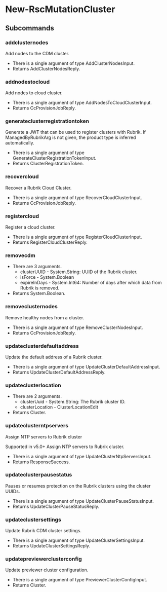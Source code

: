 # New-RscMutationCluster
## Subcommands
### addclusternodes
Add nodes to the CDM cluster.

- There is a single argument of type AddClusterNodesInput.
- Returns AddClusterNodesReply.
### addnodestocloud
Add nodes to cloud cluster.

- There is a single argument of type AddNodesToCloudClusterInput.
- Returns CcProvisionJobReply.
### generateclusterregistrationtoken
Generate a JWT that can be used to register clusters with Rubrik. If ManagedByRubrikArg is not given, the product type is inferred automatically.

- There is a single argument of type GenerateClusterRegistrationTokenInput.
- Returns ClusterRegistrationToken.
### recovercloud
Recover a Rubrik Cloud Cluster.

- There is a single argument of type RecoverCloudClusterInput.
- Returns CcProvisionJobReply.
### registercloud
Register a cloud cluster.

- There is a single argument of type RegisterCloudClusterInput.
- Returns RegisterCloudClusterReply.
### removecdm
- There are 3 arguments.
    - clusterUUID - System.String: UUID of the Rubrik cluster.
    - isForce - System.Boolean
    - expireInDays - System.Int64: Number of days after which data from Rubrik is removed.
- Returns System.Boolean.
### removeclusternodes
Remove healthy nodes from a cluster.

- There is a single argument of type RemoveClusterNodesInput.
- Returns CcProvisionJobReply.
### updateclusterdefaultaddress
Update the default address of a Rubrik cluster.

- There is a single argument of type UpdateClusterDefaultAddressInput.
- Returns UpdateClusterDefaultAddressReply.
### updateclusterlocation
- There are 2 arguments.
    - clusterUuid - System.String: The Rubrik cluster ID.
    - clusterLocation - ClusterLocationEdit
- Returns Cluster.
### updateclusterntpservers
Assign NTP servers to Rubrik cluster

Supported in v5.0+
Assign NTP servers to Rubrik cluster.

- There is a single argument of type UpdateClusterNtpServersInput.
- Returns ResponseSuccess.
### updateclusterpausestatus
Pauses or resumes protection on the Rubrik clusters using the cluster UUIDs.

- There is a single argument of type UpdateClusterPauseStatusInput.
- Returns UpdateClusterPauseStatusReply.
### updateclustersettings
Update Rubrik CDM cluster settings.

- There is a single argument of type UpdateClusterSettingsInput.
- Returns UpdateClusterSettingsReply.
### updatepreviewerclusterconfig
Update previewer cluster configuration.

- There is a single argument of type PreviewerClusterConfigInput.
- Returns Cluster.
